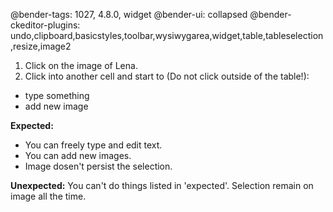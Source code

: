 @bender-tags: 1027, 4.8.0, widget
@bender-ui: collapsed
@bender-ckeditor-plugins: undo,clipboard,basicstyles,toolbar,wysiwygarea,widget,table,tableselection,resize,image2

1. Click on the image of Lena.
1. Click into another cell and start to (Do not click outside of the table!):
  * type something
  * add new image

**Expected:**
  * You can freely type and edit text.
  * You can add new images.
  * Image dosen't persist the selection.

**Unexpected:** You can't do things listed in 'expected'. Selection remain on image all the time.
